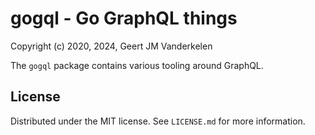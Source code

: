 gogql - Go GraphQL things
=========================

Copyright (c) 2020, 2024, Geert JM Vanderkelen

The `gogql` package contains various tooling around GraphQL.


License
-------

Distributed under the MIT license. See `LICENSE.md` for more information.
